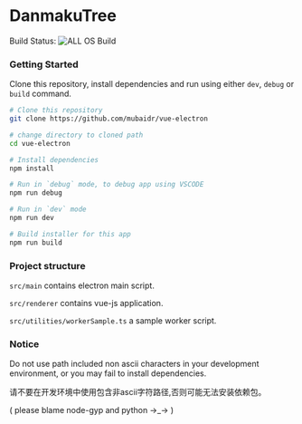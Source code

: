 
# DanmakuTree

Build Status: ![ALL OS Build](https://github.com/DanmakuTree/DanmakuTree/workflows/ALL%20OS%20Build/badge.svg)

### Getting Started

Clone this repository, install dependencies and run using either `dev`, `debug` or `build` command.

```bash
# Clone this repository
git clone https://github.com/mubaidr/vue-electron

# change directory to cloned path
cd vue-electron

# Install dependencies
npm install

# Run in `debug` mode, to debug app using VSCODE
npm run debug

# Run in `dev` mode
npm run dev

# Build installer for this app
npm run build
```

### Project structure

`src/main` contains electron main script.

`src/renderer` contains vue-js application.

`src/utilities/workerSample.ts` a sample worker script.

### Notice

Do not use path included non ascii characters in your development environment, or you may fail to install dependencies.

请不要在开发环境中使用包含非ascii字符路径,否则可能无法安装依赖包。

( please blame node-gyp and python →_→ ) 